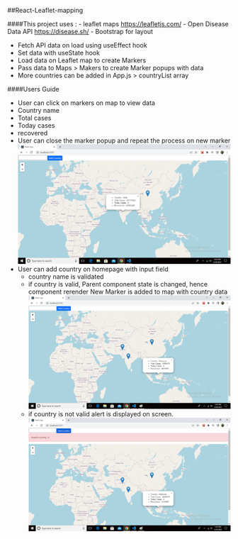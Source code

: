##React-Leaflet-mapping

####This project uses :
    - leaflet maps https://leafletjs.com/
    - Open Disease Data API https://disease.sh/
    - Bootstrap for layout

- Fetch API data on load using useEffect hook
- Set data with useState hook
- Load data on Leaflet map to create Markers
- Pass data to Maps > Makers to create Marker popups with data
- More countries can be added in App.js > countryList array

####Users Guide
 - User can click on markers on map to view data
  - Country name
  - Total cases
  - Today cases
  - recovered
 - User can close the marker popup and repeat the process on new marker
 ![This is an image](https://github.com/deepak-punia/React-Leaflet-mapping/blob/main/src/img/first.png?raw=true)
 - User can add country on homepage with input field
    - country name is validated
    - if country is valid,
        Parent component state is changed, hence component rerender
        New Marker is added to map with country data
        ![This is an image](https://github.com/deepak-punia/React-Leaflet-mapping/blob/main/src/img/second.png?raw=true)
    - if country is not valid alert is displayed on screen.
    ![This is an image](https://github.com/deepak-punia/React-Leaflet-mapping/blob/main/src/img/third.png?raw=true)